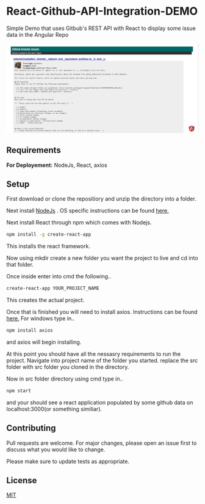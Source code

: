 # React-Github-API-Integration-DEMO
Simple Demo that uses Gitbub's REST API with React to display some issue data in the Angular Repo

![ReactDemo](https://github.com/Klutix/Images/blob/master/githubAPI/face.png)

## Requirements

**For Deployement:** NodeJs, React, axios
   
## Setup

First download or clone the repositiory and unzip the directory into a folder.  

Next install [NodeJs](https://nodejs.org/en/download/) . OS specific instructions can be found [here.](https://www.taniarascia.com/how-to-install-and-use-node-js-and-npm-mac-and-windows/)

Next install React through npm which comes with Nodejs.  

```bash
npm install -g create-react-app
```
This installs the react framework.  

Now using mkdir create a new folder you want the project to live and cd into that folder.  

Once inside enter into cmd the following..

```bash
create-react-app YOUR_PROJECT_NAME
```
This creates the actual project.  

Once that is finished you will need to install axios. Instructions can be found [here.](https://www.npmjs.com/package/axios) For windows type in..

```bash
npm install axios
```
and axios will begin installing.  

At this point you should have all the nessasry requirements to run the project. Navigate into project name of the folder you started. replace the src folder with src folder you cloned in the directory.  

Now in src folder directory using cmd type in..
```bash
npm start
```
and your should see a react application populated by some github data on localhost:3000(or something similiar).


## Contributing
Pull requests are welcome. For major changes, please open an issue first to discuss what you would like to change.

Please make sure to update tests as appropriate.

## License
[MIT]()

